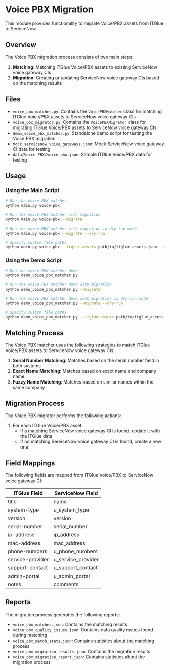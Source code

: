 # Voice PBX Migration

This module provides functionality to migrate Voice/PBX assets from ITGlue to ServiceNow.

## Overview

The Voice PBX migration process consists of two main steps:
1. **Matching**: Matching ITGlue Voice/PBX assets to existing ServiceNow voice gateway CIs
2. **Migration**: Creating or updating ServiceNow voice gateway CIs based on the matching results

## Files

- `voice_pbx_matcher.py`: Contains the `VoicePBXMatcher` class for matching ITGlue Voice/PBX assets to ServiceNow voice gateway CIs
- `voice_pbx_migrator.py`: Contains the `VoicePBXMigrator` class for migrating ITGlue Voice/PBX assets to ServiceNow voice gateway CIs
- `demo_voice_pbx_matcher.py`: Standalone demo script for testing the Voice PBX migration
- `mock_servicenow_voice_gateways.json`: Mock ServiceNow voice gateway CI data for testing
- `data/Voice-PBX/voice-pbx.json`: Sample ITGlue Voice/PBX data for testing

## Usage

### Using the Main Script

```bash
# Run the voice PBX matcher
python main.py voice-pbx

# Run the voice PBX matcher with migration
python main.py voice-pbx --migrate

# Run the voice PBX matcher with migration in dry-run mode
python main.py voice-pbx --migrate --dry-run

# Specify custom file paths
python main.py voice-pbx --itglue-assets path/to/itglue_assets.json --servicenow-gateways path/to/servicenow_gateways.json
```

### Using the Demo Script

```bash
# Run the voice PBX matcher demo
python demo_voice_pbx_matcher.py

# Run the voice PBX matcher demo with migration
python demo_voice_pbx_matcher.py --migrate

# Run the voice PBX matcher demo with migration in dry-run mode
python demo_voice_pbx_matcher.py --migrate --dry-run

# Specify custom file paths
python demo_voice_pbx_matcher.py --itglue-assets path/to/itglue_assets.json --servicenow-gateways path/to/servicenow_gateways.json
```

## Matching Process

The Voice PBX matcher uses the following strategies to match ITGlue Voice/PBX assets to ServiceNow voice gateway CIs:

1. **Serial Number Matching**: Matches based on the serial number field in both systems
2. **Exact Name Matching**: Matches based on exact name and company name
3. **Fuzzy Name Matching**: Matches based on similar names within the same company

## Migration Process

The Voice PBX migrator performs the following actions:

1. For each ITGlue Voice/PBX asset:
   - If a matching ServiceNow voice gateway CI is found, update it with the ITGlue data
   - If no matching ServiceNow voice gateway CI is found, create a new one

## Field Mappings

The following fields are mapped from ITGlue Voice/PBX to ServiceNow voice gateway CI:

| ITGlue Field | ServiceNow Field |
|--------------|------------------|
| title | name |
| system-type | u_system_type |
| version | version |
| serial-number | serial_number |
| ip-address | ip_address |
| mac-address | mac_address |
| phone-numbers | u_phone_numbers |
| service-provider | u_service_provider |
| support-contact | u_support_contact |
| admin-portal | u_admin_portal |
| notes | comments |

## Reports

The migration process generates the following reports:

- `voice_pbx_matches.json`: Contains the matching results
- `voice_pbx_quality_issues.json`: Contains data quality issues found during matching
- `voice_pbx_match_stats.json`: Contains statistics about the matching process
- `voice_pbx_migration_results.json`: Contains the migration results
- `voice_pbx_migration_report.json`: Contains statistics about the migration process